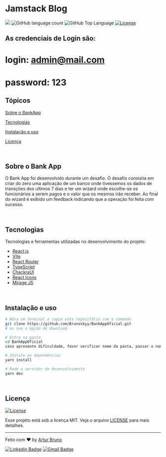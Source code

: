 # Jamstack Blog

<p>
  <img src="https://img.shields.io/badge/made%20by-Artur%20Bruno-blue?style=flat-square&logo=appveyor">
  <img alt="GitHub language count" src="https://img.shields.io/github/languages/count/Brunoskyy/jamstack?color=blue&style=flat-square&logo=appveyor">
  <img alt="GitHub Top Language" src="https://img.shields.io/github/languages/top/Brunoskyy/jamstack?color=blue&style=flat-square&logo=appveyor">
  <a href="https://opensource.org/licenses/MIT">
    <img alt="License" src="https://img.shields.io/badge/license-MIT-blue?style=flat-square">
  </a>

</p>

## As credenciais de Login são:

# login: admin@mail.com

# password: 123

## Tópicos

[Sobre o BankApp](#sobre-o-bank-app)

[Tecnologias](#tecnologias)

[Instalação e uso](#instalação-e-uso)

[Licença](#licença)

<br>

## Sobre o Bank App

O Bank App foi desenvolvido durante um desafio. O desafio consistia em criar do zero uma aplicação de um banco onde tivessemos os dados de transções dos ultimos 7 dias e ter um wizard onde escolhe-se os funcionários a serem pagos e o valor que os mesmos irão receber. Ao final do wizard é exibido um feedback indicando que a operação foi feita com sucesso.

<br>

## Tecnologias

Tecnologias e ferramentas utilizadas no desenvolvimento do projeto:

- [React.js](https://pt-br.reactjs.org/)
- [Vite](https://vitejs.dev/)
- [React Router](https://reactrouter.com/)
- [TypeScript](https://www.typescriptlang.org/)
- [ChackraUI](https://chakra-ui.com/)
- [React Icons](https://react-icons.github.io/react-icons/)
- [Mirage JS](https://miragejs.com/)

<br>

## Instalação e uso

```bash
# Abra um terminal e copie este repositório com o comando
git clone https://github.com/Brunoskyy/BankAppOficial.git
# ou use a opção de download.

# Entre na pasta
cd BankAppOficial
caso apresente dificuldade, favor verificar nome da pasta, passar o nome para minusculo e tentar novamente com o novo nome.

# Instale as dependências
yarn install

# Rode o servidor de desenvolvimento
yarn dev
```

<br>

## Licença

<a href="https://opensource.org/licenses/MIT">
    <img alt="License" src="https://img.shields.io/badge/license-MIT-blue?style=flat-square">
</a>

<br>

Esse projeto está sob a licença MIT. Veja o arquivo [LICENSE](/LICENSE) para mais detalhes.

---

Feito com :heart: by [Artur Bruno](https://github.com/Brunoskyy)

[![Linkedin Badge](https://img.shields.io/badge/-Artur%20Bruno-blue?style=flat-square&logo=Linkedin&logoColor=white&link=https://www.linkedin.com/in/artur-bruno-b8b409ba/)](https://www.linkedin.com/in/artur-bruno-b8b409ba/)
[![Gmail Badge](https://img.shields.io/badge/-arturbrunoferreira@gmail.com-blue?style=flat-square&logo=Gmail&logoColor=white&link=mailto:arturbrunoferreira@gmail.com)](mailto:arturbrunoferreira@gmail.com)
